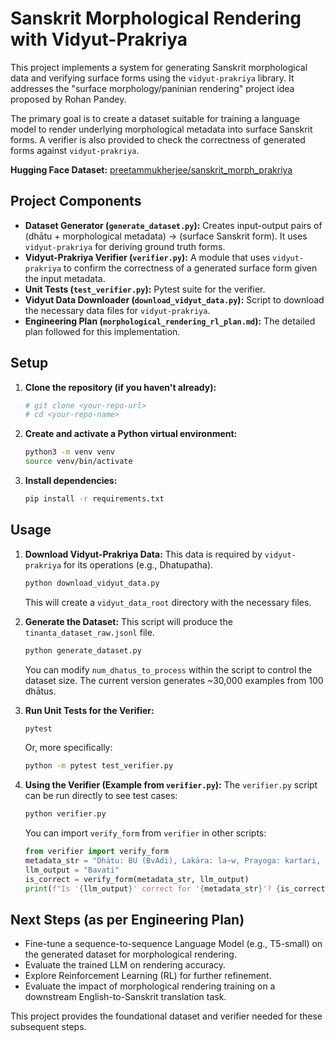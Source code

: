 # Sanskrit Morphological Rendering with Vidyut-Prakriya

This project implements a system for generating Sanskrit morphological data and verifying surface forms using the `vidyut-prakriya` library. It addresses the "surface morphology/paninian rendering" project idea proposed by Rohan Pandey.

The primary goal is to create a dataset suitable for training a language model to render underlying morphological metadata into surface Sanskrit forms. A verifier is also provided to check the correctness of generated forms against `vidyut-prakriya`.

**Hugging Face Dataset:** [preetammukherjee/sanskrit_morph_prakriya](https://huggingface.co/datasets/preetammukherjee/sanskrit_morph_prakriya)

## Project Components

- **Dataset Generator (`generate_dataset.py`):** Creates input-output pairs of (dhātu + morphological metadata) -> (surface Sanskrit form). It uses `vidyut-prakriya` for deriving ground truth forms.
- **Vidyut-Prakriya Verifier (`verifier.py`):** A module that uses `vidyut-prakriya` to confirm the correctness of a generated surface form given the input metadata.
- **Unit Tests (`test_verifier.py`):** Pytest suite for the verifier.
- **Vidyut Data Downloader (`download_vidyut_data.py`):** Script to download the necessary data files for `vidyut-prakriya`.
- **Engineering Plan (`morphological_rendering_rl_plan.md`):** The detailed plan followed for this implementation.

## Setup

1.  **Clone the repository (if you haven't already):**
    ```bash
    # git clone <your-repo-url>
    # cd <your-repo-name>
    ```

2.  **Create and activate a Python virtual environment:**
    ```bash
    python3 -m venv venv
    source venv/bin/activate
    ```

3.  **Install dependencies:**
    ```bash
    pip install -r requirements.txt
    ```

## Usage

1.  **Download Vidyut-Prakriya Data:**
    This data is required by `vidyut-prakriya` for its operations (e.g., Dhatupatha).
    ```bash
    python download_vidyut_data.py
    ```
    This will create a `vidyut_data_root` directory with the necessary files.

2.  **Generate the Dataset:**
    This script will produce the `tinanta_dataset_raw.jsonl` file.
    ```bash
    python generate_dataset.py
    ```
    You can modify `num_dhatus_to_process` within the script to control the dataset size. The current version generates ~30,000 examples from 100 dhātus.

3.  **Run Unit Tests for the Verifier:**
    ```bash
    pytest
    ```
    Or, more specifically:
    ```bash
    python -m pytest test_verifier.py
    ```

4.  **Using the Verifier (Example from `verifier.py`):**
    The `verifier.py` script can be run directly to see test cases:
    ```bash
    python verifier.py 
    ```
    You can import `verify_form` from `verifier` in other scripts:
    ```python
    from verifier import verify_form
    metadata_str = "Dhātu: BU (BvAdi), Lakāra: la~w, Prayoga: kartari, Puruṣa: praTama, Vacana: eka"
    llm_output = "Bavati"
    is_correct = verify_form(metadata_str, llm_output)
    print(f"Is '{llm_output}' correct for '{metadata_str}'? {is_correct}")
    ```

## Next Steps (as per Engineering Plan)

-   Fine-tune a sequence-to-sequence Language Model (e.g., T5-small) on the generated dataset for morphological rendering.
-   Evaluate the trained LLM on rendering accuracy.
-   Explore Reinforcement Learning (RL) for further refinement.
-   Evaluate the impact of morphological rendering training on a downstream English-to-Sanskrit translation task.

This project provides the foundational dataset and verifier needed for these subsequent steps. 